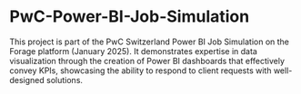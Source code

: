 # PwC-Power-BI-Job-Simulation
This project is part of the PwC Switzerland Power BI Job Simulation on the Forage platform (January 2025). It demonstrates expertise in data visualization through the creation of Power BI dashboards that effectively convey KPIs, showcasing the ability to respond to client requests with well-designed solutions.

